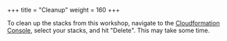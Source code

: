 +++
title = "Cleanup"
weight = 160
+++

To clean up the stacks from this workshop, navigate to the [Cloudformation Console](https://console.aws.amazon.com/cloudformation), select your stacks, and hit "Delete". This may take some time.
